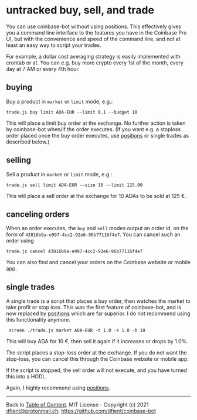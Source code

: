 # untracked buy, sell, and trade

You can use coinbase-bot without using positions. This effectively gives you a command line interface to the features
you have in the Coinbase Pro UI, but with the convenience and speed of the command line, and not at least an
easy way to script your trades.

For example, a dollar cost averaging strategy is easily implemented with crontab or at. You can e.g. buy more crypto
every 1st of the month, every day at 7 AM or every 4th hour.


## buying

Buy a product in `market` or `limit` mode, e.g.:

`trade.js buy limit ADA-EUR --limit 0.1 --budget 10`

This will place a limit buy order at the exchange. No further action is taken by coinbase-bot when/if the order executes. (If you want e.g. a stoploss order placed once the buy order executes, use [positions](positions.md) or single trades as described below.)


## selling

Sell a product in `market` or `limit` mode, e.g.:

`trade.js sell limit ADA-EUR --size 10 --limit 125.00`

This will place a sell order at the exchange for 10 ADAs to be sold at 125 €.


## canceling orders

When an order executes, the `buy` and `sell` modes output an order id, on the form of `43816b9a-e997-4cc2-92e6-96b77116f4e7`. You can cancel such an order using

`trade.js cancel 43816b9a-e997-4cc2-92e6-96b77116f4e7`

You can also find and cancel your orders on the Coinbase website or mobile app.


## single trades

A single trade is a script that places a buy order, then watches the market to take profit or stop loss. This was the first feature of coinbase-bot, and is now replaced by [positions](positions.md) which are far superior. I do not recommend using this functionality anymore.

```
 screen ./trade.js market ADA-EUR -t 1.0 -s 1.0 -b 10
```

This will buy ADA for 10 €, then sell it again if it increases or drops by 1.0%.

The script places a stop-loss order at the exchange. If you do not want the stop-loss, you can cancel this through the Coinbase website or mobile app.

If the script is stopped, the sell order will not execute, and you have turned this into a HODL.

Again, I highly recommend using [positions](positions.md).



---
Back to [Table of Content](index.md). MIT License - Copyright (c) 2021 dfient@protonmail.ch; https://github.com/dfient/coinbase-bot